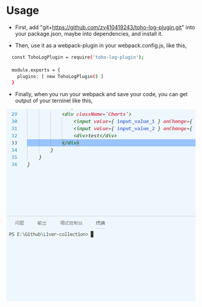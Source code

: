 # Usage
* First, add "git+https://github.com/zy410419243/toho-log-plugin.git" into your package.json, maybe into dependencies, and install it.
  
* Then, use it as a webpack-plugin in your webpack.config.js, like this,
``` bash
  const TohoLogPlugin = require('toho-log-plugin');

  module.exports = {
    plugins: [ new TohoLogPlugin() ]
  }
```
  
* Finally, when you run your webpack and save your code, you can get output of your terninel like this,
  
![img](./demo.gif)
